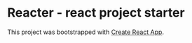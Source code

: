 # Reacter - react project starter
This project was bootstrapped with [Create React App](https://github.com/facebookincubator/create-react-app).

